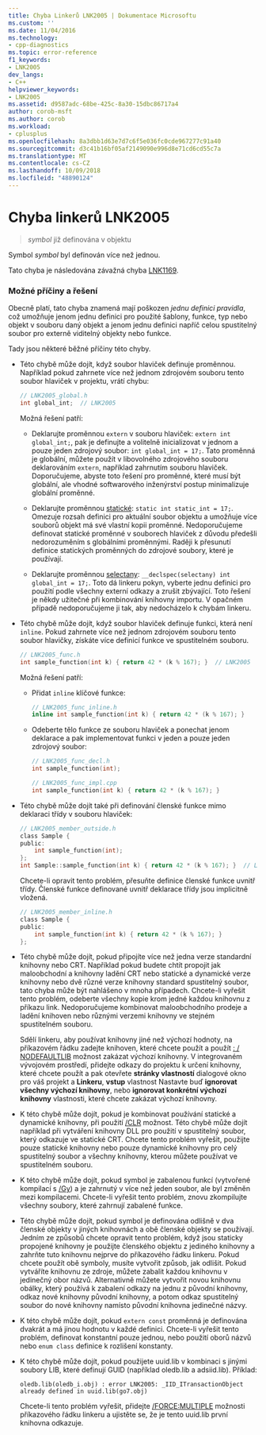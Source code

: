 ```yaml
---
title: Chyba Linkerů LNK2005 | Dokumentace Microsoftu
ms.custom: ''
ms.date: 11/04/2016
ms.technology:
- cpp-diagnostics
ms.topic: error-reference
f1_keywords:
- LNK2005
dev_langs:
- C++
helpviewer_keywords:
- LNK2005
ms.assetid: d9587adc-68be-425c-8a30-15dbc86717a4
author: corob-msft
ms.author: corob
ms.workload:
- cplusplus
ms.openlocfilehash: 8a3dbb1d63e7d7c6f5e036fc0cde967277c91a40
ms.sourcegitcommit: d3c41b16bf05af2149090e996d8e71cd6cd55c7a
ms.translationtype: MT
ms.contentlocale: cs-CZ
ms.lasthandoff: 10/09/2018
ms.locfileid: "48890124"
---
```

# <a name="linker-tools-error-lnk2005"></a>Chyba linkerů LNK2005

> *symbol* již definována v objektu

Symbol *symbol* byl definován více než jednou.

Tato chyba je následována závažná chyba [LNK1169](../../error-messages/tool-errors/linker-tools-error-lnk1169.md).

### <a name="possible-causes-and-solutions"></a>Možné příčiny a řešení

Obecně platí, tato chyba znamená mají poškozen *jednu definici pravidla*, což umožňuje jenom jednu definici pro použité šablony, funkce, typ nebo objekt v souboru daný objekt a jenom jednu definici napříč celou spustitelný soubor pro externě viditelný objekty nebo funkce.

Tady jsou některé běžné příčiny této chyby.

- Této chybě může dojít, když soubor hlaviček definuje proměnnou. Například pokud zahrnete více než jednom zdrojovém souboru tento soubor hlaviček v projektu, vrátí chybu:

    ```h
    // LNK2005_global.h
    int global_int;  // LNK2005
    ```

   Možná řešení patří:

   - Deklarujte proměnnou `extern` v souboru hlaviček: `extern int global_int;`, pak je definujte a volitelně inicializovat v jednom a pouze jeden zdrojový soubor: `int global_int = 17;`. Tato proměnná je globální, můžete použít v libovolného zdrojového souboru deklarováním `extern`, například zahrnutím souboru hlaviček. Doporučujeme, abyste toto řešení pro proměnné, které musí být globální, ale vhodné softwarového inženýrství postup minimalizuje globální proměnné.

   - Deklarujte proměnnou [statické](../../cpp/storage-classes-cpp.md#static): `static int static_int = 17;`. Omezuje rozsah definici pro aktuální soubor objektu a umožňuje více souborů objekt má své vlastní kopii proměnné. Nedoporučujeme definovat statické proměnné v souborech hlaviček z důvodu předešli nedorozuměním s globálními proměnnými. Raději k přesunutí definice statických proměnných do zdrojové soubory, které je používají.

   - Deklarujte proměnnou [selectany](../../cpp/selectany.md): `__declspec(selectany) int global_int = 17;`. Toto dá linkeru pokyn, vyberte jednu definici pro použití podle všechny externí odkazy a zrušit zbývající. Toto řešení je někdy užitečné při kombinování knihovny importu. V opačném případě nedoporučujeme ji tak, aby nedocházelo k chybám linkeru.

- Této chybě může dojít, když soubor hlaviček definuje funkci, která není `inline`. Pokud zahrnete více než jednom zdrojovém souboru tento soubor hlavičky, získáte více definicí funkce ve spustitelném souboru.

    ```h
    // LNK2005_func.h
    int sample_function(int k) { return 42 * (k % 167); }  // LNK2005
    ```

   Možná řešení patří:

   - Přidat `inline` klíčové funkce:

        ```h
        // LNK2005_func_inline.h
        inline int sample_function(int k) { return 42 * (k % 167); }
        ```

   - Odeberte tělo funkce ze souboru hlaviček a ponechat jenom deklarace a pak implementovat funkci v jeden a pouze jeden zdrojový soubor:

        ```h
        // LNK2005_func_decl.h
        int sample_function(int);
        ```

        ```cpp
        // LNK2005_func_impl.cpp
        int sample_function(int k) { return 42 * (k % 167); }
        ```

- Této chybě může dojít také při definování členské funkce mimo deklaraci třídy v souboru hlaviček:

    ```h
    // LNK2005_member_outside.h
    class Sample {
    public:
        int sample_function(int);
    };
    int Sample::sample_function(int k) { return 42 * (k % 167); }  // LNK2005
    ```

   Chcete-li opravit tento problém, přesuňte definice členské funkce uvnitř třídy. Členské funkce definované uvnitř deklarace třídy jsou implicitně vložená.

    ```h
    // LNK2005_member_inline.h
    class Sample {
    public:
        int sample_function(int k) { return 42 * (k % 167); }
    };
    ```

- Této chybě může dojít, pokud připojíte více než jedna verze standardní knihovny nebo CRT. Například pokud budete chtít propojit jak maloobchodní a knihovny ladění CRT nebo statické a dynamické verze knihovny nebo dvě různé verze knihovny standard spustitelný soubor, tato chyba může být nahlášeno v mnoha případech. Chcete-li vyřešit tento problém, odeberte všechny kopie krom jedné každou knihovnu z příkazu link. Nedoporučujeme kombinovat maloobchodního prodeje a ladění knihoven nebo různými verzemi knihovny ve stejném spustitelném souboru.

   Sdělí linkeru, aby používat knihovny jiné než výchozí hodnoty, na příkazovém řádku zadejte knihoven, které chcete použít a použít [: / NODEFAULTLIB](../../build/reference/nodefaultlib-ignore-libraries.md) možnost zakázat výchozí knihovny. V integrovaném vývojovém prostředí, přidejte odkazy do projektu k určení knihovny, které chcete použít a pak otevřete **stránky vlastností** dialogové okno pro váš projekt a **Linkeru**, **vstup** vlastnost Nastavte buď **ignorovat všechny výchozí knihovny**, nebo **ignorovat konkrétní výchozí knihovny** vlastnosti, které chcete zakázat výchozí knihovny.

- K této chybě může dojít, pokud je kombinovat používání statické a dynamické knihovny, při použití [/CLR](../../build/reference/clr-common-language-runtime-compilation.md) možnost. Této chybě může dojít například při vytváření knihovny DLL pro použití v spustitelný soubor, který odkazuje ve statické CRT. Chcete tento problém vyřešit, použijte pouze statické knihovny nebo pouze dynamické knihovny pro celý spustitelný soubor a všechny knihovny, kterou můžete používat ve spustitelném souboru.

- K této chybě může dojít, pokud symbol je zabalenou funkcí (vytvořené kompilací s [/Gy](../../build/reference/gy-enable-function-level-linking.md)) a je zahrnutý v více než jeden soubor, ale byl změněn mezi kompilacemi. Chcete-li vyřešit tento problém, znovu zkompilujte všechny soubory, které zahrnují zabalené funkce.

- Této chybě může dojít, pokud symbol je definována odlišně v dva členské objekty v jiných knihovnách a obě členské objekty se používají. Jedním ze způsobů chcete opravit tento problém, když jsou staticky propojené knihovny je použijte členského objektu z jediného knihovny a zahrňte tuto knihovnu nejprve do příkazového řádku linkeru. Pokud chcete použít obě symboly, musíte vytvořit způsob, jak odlišit. Pokud vytváříte knihovnu ze zdroje, můžete zabalit každou knihovnu v jedinečný obor názvů. Alternativně můžete vytvořit novou knihovnu obálky, který používá k zabalení odkazy na jednu z původní knihovny, odkaz nové knihovny původní knihovny, a potom odkaz spustitelný soubor do nové knihovny namísto původní knihovna jedinečné názvy.

- K této chybě může dojít, pokud `extern const` proměnná je definována dvakrát a má jinou hodnotu v každé definici. Chcete-li vyřešit tento problém, definovat konstantní pouze jednou, nebo použití oborů názvů nebo `enum class` definice k rozlišení konstanty.

- K této chybě může dojít, pokud použijete uuid.lib v kombinaci s jinými soubory LIB, které definují GUID (například oledb.lib a adsiid.lib). Příklad:

    ```Output
    oledb.lib(oledb_i.obj) : error LNK2005: _IID_ITransactionObject
    already defined in uuid.lib(go7.obj)
    ```

   Chcete-li tento problém vyřešit, přidejte [/FORCE:MULTIPLE](../../build/reference/force-force-file-output.md) možnosti příkazového řádku linkeru a ujistěte se, že je tento uuid.lib první knihovna odkazuje.
